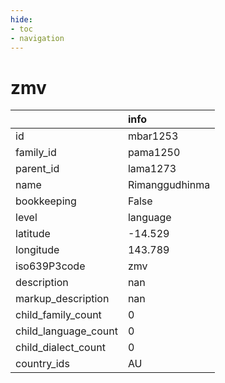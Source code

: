 ```yaml
---
hide:
- toc
- navigation
---
```

# zmv
|                      | info           |
|:---------------------|:---------------|
| id                   | mbar1253       |
| family_id            | pama1250       |
| parent_id            | lama1273       |
| name                 | Rimanggudhinma |
| bookkeeping          | False          |
| level                | language       |
| latitude             | -14.529        |
| longitude            | 143.789        |
| iso639P3code         | zmv            |
| description          | nan            |
| markup_description   | nan            |
| child_family_count   | 0              |
| child_language_count | 0              |
| child_dialect_count  | 0              |
| country_ids          | AU             |